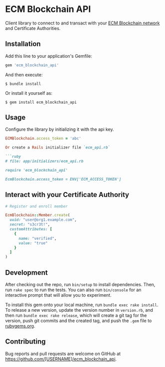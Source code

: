 # ECM Blockchain API

Client library to connect to and transact with your [ECM Blockchain network](https://www.ecmsecure.com) and Certificate Authorities.

## Installation

Add this line to your application's Gemfile:

```ruby
gem 'ecm_blockchain_api'
```

And then execute:

    $ bundle install

Or install it yourself as:

    $ gem install ecm_blockchain_api

## Usage
Configure the library by initializing it with the api key.

```ruby
ECMBlockchain.access_token = 'abc'

Or create a Rails initializer file `ecm_api.rb`

```ruby
# file: app/initializers/ecm_api.rb

require 'ecm_blockchain_api'

EcmBlockchain.access_token = ENV['ECM_ACCESS_TOKEN']
```

## Interact with your Certificate Authority

```ruby
# Register and enroll member

EcmBlockchain::Member.create(
  uuid: "user@org1.example.com",
  secret: "s3cr3t!",
  customAttributes: [
    {
      name: "verified",
      value: "true"
    }
  ]
)
```

## Development

After checking out the repo, run `bin/setup` to install dependencies. Then, run `rake spec` to run the tests. You can also run `bin/console` for an interactive prompt that will allow you to experiment.

To install this gem onto your local machine, run `bundle exec rake install`. To release a new version, update the version number in `version.rb`, and then run `bundle exec rake release`, which will create a git tag for the version, push git commits and the created tag, and push the `.gem` file to [rubygems.org](https://rubygems.org).

## Contributing

Bug reports and pull requests are welcome on GitHub at https://github.com/[USERNAME]/ecm_blockchain_api.
